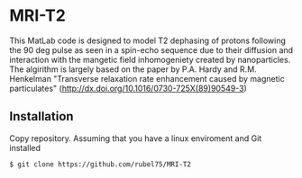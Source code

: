 MRI-T2
======

This MatLab code is designed to model T2 dephasing of protons following the 90 deg pulse as seen in a spin-echo sequence due to their diffusion and interaction with the mangetic field inhomogeniety created by nanoparticles. The algirithm is largely based on the paper by P.A. Hardy and R.M. Henkelman "Transverse relaxation rate enhancement caused by magnetic particulates" (http://dx.doi.org/10.1016/0730-725X(89)90549-3)

Installation
------------

Copy repository. Assuming that you have a linux enviroment and Git installed
```
$ git clone https://github.com/rubel75/MRI-T2
```

